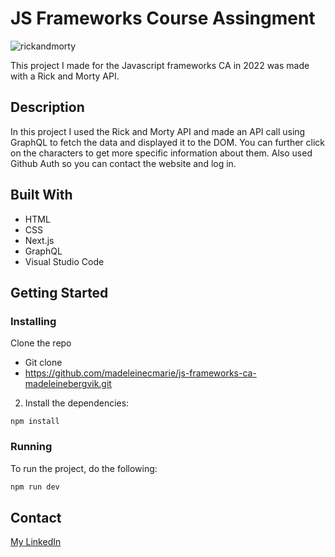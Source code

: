 





# JS Frameworks Course Assingment

![rickandmorty](https://user-images.githubusercontent.com/69841827/172651025-dc139531-d02b-4724-a632-1d2f1896c80c.png)

 This project I made for the Javascript frameworks CA in 2022 was made with a Rick and Morty API. 

## Description

In this project I used the Rick and Morty API and made an API call using GraphQL to fetch the data and displayed it to the DOM. You can further click on the characters to get more specific information about them. Also used Github Auth so you can contact the website and log in. 

## Built With

- HTML
- CSS
- Next.js
- GraphQL
- Visual Studio Code

## Getting Started

### Installing

Clone the repo
- Git clone
- https://github.com/madeleinecmarie/js-frameworks-ca-madeleinebergvik.git


2. Install the dependencies:

```
npm install
```

### Running

To run the project, do the following: 


```bash
npm run dev
```

## Contact

[My LinkedIn](https://www.linkedin.com/in/madeleine-bergvik-276b6b20a/)
